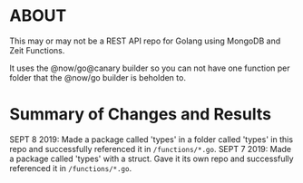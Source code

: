 # ABOUT

This may or may not be a REST API repo for Golang using MongoDB and Zeit Functions.

It uses the @now/go@canary builder so you can not have one function per folder that the @now/go builder is beholden to.

# Summary of Changes and Results

SEPT 8 2019: Made a package called 'types' in a folder called 'types' in this repo and successfully referenced it in `/functions/*.go`.
SEPT 7 2019: Made a package called 'types' with a struct.  Gave it its own repo and successfully referenced it in `/functions/*.go`.